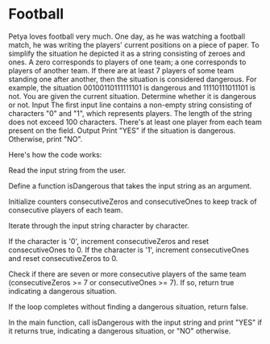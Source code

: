 # Football
Petya loves football very much. One day, as he was watching a football match, he was writing the players' current positions on a piece of paper. To simplify the situation he depicted it as a string consisting of zeroes and ones. A zero corresponds to players of one team; a one corresponds to players of another team. If there are at least 7 players of some team standing one after another, then the situation is considered dangerous. For example, the situation 00100110111111101 is dangerous and 11110111011101 is not. You are given the current situation. Determine whether it is dangerous or not. Input The first input line contains a non-empty string consisting of characters "0" and "1", which represents players. The length of the string does not exceed 100 characters. There's at least one player from each team present on the field. Output Print "YES" if the situation is dangerous. Otherwise, print "NO".

Here's how the code works:

Read the input string from the user.

Define a function isDangerous that takes the input string as an argument.

Initialize counters consecutiveZeros and consecutiveOnes to keep track of consecutive players of each team.

Iterate through the input string character by character.

If the character is '0', increment consecutiveZeros and reset consecutiveOnes to 0. If the character is '1', increment consecutiveOnes and reset consecutiveZeros to 0.

Check if there are seven or more consecutive players of the same team (consecutiveZeros >= 7 or consecutiveOnes >= 7). If so, return true indicating a dangerous situation.

If the loop completes without finding a dangerous situation, return false.

In the main function, call isDangerous with the input string and print "YES" if it returns true, indicating a dangerous situation, or "NO" otherwise.
